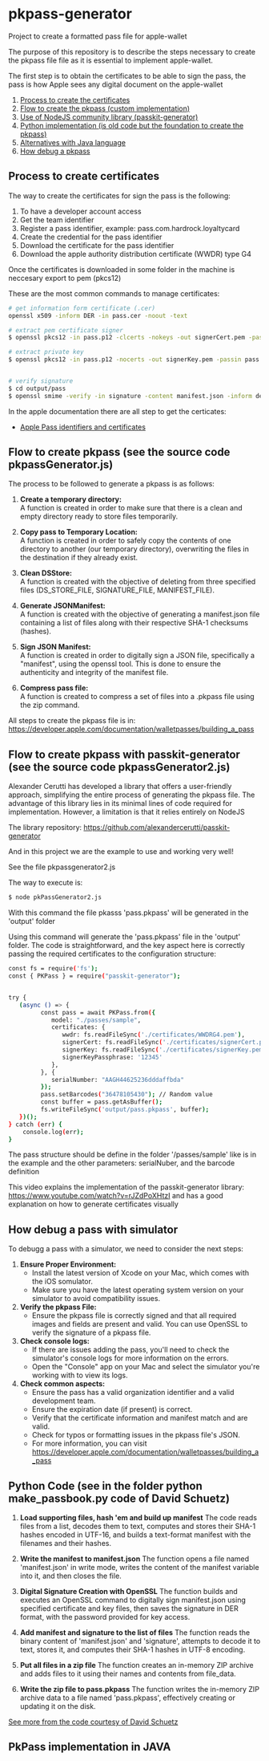 # pkpass-generator
Project to create a formatted pass file for apple-wallet

The purpose of this repository is to describe the steps necessary to create the pkpass file
file as it is essential to implement apple-wallet.

The first step is to obtain the certificates to be able to sign the pass, the pass is how
Apple sees any digital document on the apple-wallet

1. [Process to create the certificates](#process-to-create-certificates)
2. [Flow to create the pkpass (custom implementation)](#flow-to-create-pkpass-see-the-source-code-pkpassgeneratorjs)
3. [Use of NodeJS community library (passkit-generator)](#flow-to-create-pkpass-with-passkit-generator-see-the-source-code-pkpassgenerator2js)
4. [Python implementation (is old code but the foundation to create the pkpass)](#python-code)
5. [Alternatives with Java language](#pkpass-implementation-in-java)
6. [How debug a pkpass](#how-debug-a-pass-with-simulator)


## Process to create certificates

The way to create the certificates for sign the pass is the following:

1. To have a developer account access
2. Get the team identifier
3. Register a pass identifier, example: pass.com.hardrock.loyaltycard
4. Create the credential for the pass identifier
5. Download the certificate for the pass identifier 
6. Download the apple authority distribution certificate (WWDR) type G4

Once the certificates is downloaded in some folder in the machine is neccesary export to pem (pkcs12)

These are the most common commands to manage certificates:

```bash
# get information form certificate (.cer)
openssl x509 -inform DER -in pass.cer -noout -text

# extract pem certificate signer 
$ openssl pkcs12 -in pass.p12 -clcerts -nokeys -out signerCert.pem -passin pass:12345 -info -legacy

# extract private key
$ openssl pkcs12 -in pass.p12 -nocerts -out signerKey.pem -passin pass:12345 -passout pass:12345 -info -legacy


# verify signature
$ cd output/pass
$ openssl smime -verify -in signature -content manifest.json -inform der -noverify
```

In the apple documentation there are all step to get the certicates:

- [Apple Pass identifiers and certificates](https://developer.apple.com/help/account/configure-app-capabilities/create-wallet-identifiers-and-certificates)


## Flow to create pkpass (see the source code pkpassGenerator.js)

The process to be followed to generate a pkpass is as follows:

1. **Create a temporary directory:**  
   A function is created in order to make sure that there is a clean and empty directory ready to store files temporarily.

2. **Copy pass to Temporary Location:**  
   A function is created in order to safely copy the contents of one directory to another (our temporary directory), overwriting the files in the destination if they already exist.

3. **Clean DSStore:**  
   A function is created with the objective of deleting from three specified files (DS_STORE_FILE, SIGNATURE_FILE, MANIFEST_FILE).

4. **Generate JSONManifest:**  
   A function is created with the objective of generating a manifest.json file containing a list of files along with their respective SHA-1 checksums (hashes).

5. **Sign JSON Manifest:**  
   A function is created in order to digitally sign a JSON file, specifically a "manifest", using the openssl tool. This is done to ensure the authenticity and integrity of the manifest file.

6. **Compress pass file:**  
   A function is created to compress a set of files into a .pkpass file using the zip command. 


All steps to create the pkpass file is in: https://developer.apple.com/documentation/walletpasses/building_a_pass


## Flow to create pkpass with passkit-generator (see the source code pkpassGenerator2.js)

Alexander Cerutti has developed a library that offers a user-friendly approach, simplifying the entire process of generating the pkpass file. The advantage of this library lies in its minimal lines of code required for implementation. However, a limitation is that it relies entirely on NodeJS

The library repository:
https://github.com/alexandercerutti/passkit-generator

And in this project we are the example to use and working very well!

See the file pkpassgenerator2.js

The way to execute is:

```bash
$ node pkPassGenerator2.js
```

With this command the file pkasss 'pass.pkpass' will be generated in the 'output' folder

Using this command will generate the 'pass.pkpass' file in the 'output' folder. The code is straightforward, and the key aspect here is correctly passing the required certificates to the configuration structure:

```bash
const fs = require('fs');
const { PKPass } = require("passkit-generator");


try {
   (async () => {
         const pass = await PKPass.from({
            model: "./passes/sample",
            certificates: {
               wwdr: fs.readFileSync('./certificates/WWDRG4.pem'),
               signerCert: fs.readFileSync('./certificates/signerCert.pem'),
               signerKey: fs.readFileSync('./certificates/signerKey.pem'),
               signerKeyPassphrase: '12345'
            },
         }, {
            serialNumber: "AAGH44625236dddaffbda"
         });
         pass.setBarcodes("36478105430"); // Random value
         const buffer = pass.getAsBuffer();
         fs.writeFileSync('output/pass.pkpass', buffer);
   })();
} catch (err) {
	console.log(err);
}
```

The pass structure should be define in the folder '/passes/sample' like is in the example
and the other parameters: serialNuber, and the barcode definition

This video explains the implementation of the passkit-generator library: https://www.youtube.com/watch?v=rJZdPoXHtzI
and has a good explanation on how to generate certificates visually


## How debug a pass with simulator

To debugg a pass with a simulator, we need to consider the next steps:

1. **Ensure Proper Environment:**
   - Install the latest version of Xcode on your Mac, which comes with the iOS somulator.
   - Make sure you have the latest operating system version on your simulator to avoid compatibility issues.
2. **Verify the pkpass File:**
   - Ensure the pkpass file is correctly signed and that all required images and fields are present and valid. You can use OpenSSL to verify the signature of a pkpass file.
3. **Check console logs:**
   - If there are issues adding the pass, you'll need to check the simulator's console logs for more information on the errors.
   - Open the "Console" app on your Mac and select the simulator you're working with to view its logs.
4. **Check common aspects:**
   - Ensure the pass has a valid organization identifier and a valid development team.
   - Ensure the expiration date (if present) is correct.
   - Verify that the certificate information and manifest match and are valid.
   - Check for typos or formatting issues in the pkpass file's JSON.
   - For more information, you can visit https://developer.apple.com/documentation/walletpasses/building_a_pass

## Python Code (see in the folder python make_passbook.py code of David Schuetz)

1. **Load supporting files, hash 'em and build up manifest** 
   The code reads files from a list, decodes them to text, computes and stores their SHA-1 hashes encoded in UTF-16, and builds a text-format manifest with the filenames and their hashes.

2. **Write the manifest to manifest.json**
   The function opens a file named 'manifest.json' in write mode, writes the content of the manifest variable into it, and then closes the file.

3. **Digital Signature Creation with OpenSSL**
   The function builds and executes an OpenSSL command to digitally sign manifest.json using specified certificate and key files, then saves the signature in DER format, with the password provided for key access.

4. **Add manifest and signature to the list of files**
   The function reads the binary content of 'manifest.json' and 'signature', attempts to decode it to text, stores it, and computes their SHA-1 hashes in UTF-8 encoding.

5. **Put all files in a zip file**
   The function creates an in-memory ZIP archive and adds files to it using their names and contents from file_data.

6. **Write the zip file to pass.pkpass**
   The function writes the in-memory ZIP archive data to a file named 'pass.pkpass', effectively creating or updating it on the disk.

[See more from the code courtesy of David Schuetz](https://gist.github.com/phoikoi/797be3a230959caa3039769bc7d4dba2)

## PkPass implementation in JAVA
